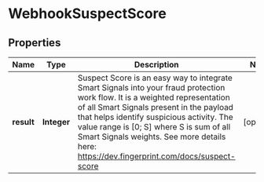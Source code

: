 

# WebhookSuspectScore


## Properties

| Name | Type | Description | Notes |
|------------ | ------------- | ------------- | -------------|
|**result** | **Integer** | Suspect Score is an easy way to integrate Smart Signals into your fraud protection work flow.  It is a weighted representation of all Smart Signals present in the payload that helps identify suspicious activity. The value range is [0; S] where S is sum of all Smart Signals weights.  See more details here: https://dev.fingerprint.com/docs/suspect-score  |  [optional] |



